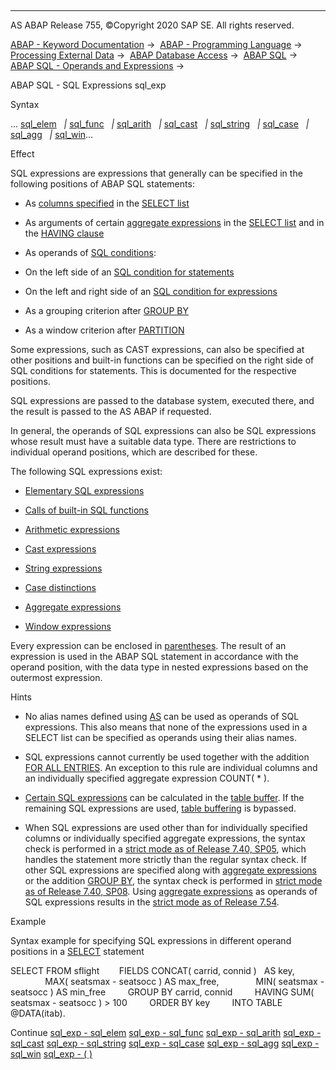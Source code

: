   

* * *

AS ABAP Release 755, ©Copyright 2020 SAP SE. All rights reserved.

[ABAP - Keyword Documentation](https://help.sap.com/doc/abapdocu_755_index_htm/7.55/en-US/abenabap.htm) →  [ABAP - Programming Language](https://help.sap.com/doc/abapdocu_755_index_htm/7.55/en-US/abenabap_reference.htm) →  [Processing External Data](https://help.sap.com/doc/abapdocu_755_index_htm/7.55/en-US/abenabap_language_external_data.htm) →  [ABAP Database Access](https://help.sap.com/doc/abapdocu_755_index_htm/7.55/en-US/abenabap_sql.htm) →  [ABAP SQL](https://help.sap.com/doc/abapdocu_755_index_htm/7.55/en-US/abenopensql.htm) →  [ABAP SQL - Operands and Expressions](https://help.sap.com/doc/abapdocu_755_index_htm/7.55/en-US/abenopen_sql_operands.htm) → 

ABAP SQL - SQL Expressions sql\_exp

Syntax

... [sql\_elem](https://help.sap.com/doc/abapdocu_755_index_htm/7.55/en-US/abensql_elem.htm)
  *|* [sql\_func](https://help.sap.com/doc/abapdocu_755_index_htm/7.55/en-US/abensql_builtin_func.htm)
  *|* [sql\_arith](https://help.sap.com/doc/abapdocu_755_index_htm/7.55/en-US/abensql_arith.htm)
  *|* [sql\_cast](https://help.sap.com/doc/abapdocu_755_index_htm/7.55/en-US/abensql_cast.htm)
  *|* [sql\_string](https://help.sap.com/doc/abapdocu_755_index_htm/7.55/en-US/abensql_string.htm)
  *|* [sql\_case](https://help.sap.com/doc/abapdocu_755_index_htm/7.55/en-US/abensql_case.htm)
  *|* [sql\_agg](https://help.sap.com/doc/abapdocu_755_index_htm/7.55/en-US/abapselect_aggregate.htm)
  *|* [sql\_win](https://help.sap.com/doc/abapdocu_755_index_htm/7.55/en-US/abapselect_over.htm)...

Effect

SQL expressions are expressions that generally can be specified in the following positions of ABAP SQL statements:

-   As [columns specified](https://help.sap.com/doc/abapdocu_755_index_htm/7.55/en-US/abapselect_clause_col_spec.htm) in the [SELECT list](https://help.sap.com/doc/abapdocu_755_index_htm/7.55/en-US/abapselect_list.htm)

-   As arguments of certain [aggregate expressions](https://help.sap.com/doc/abapdocu_755_index_htm/7.55/en-US/abapselect_aggregate.htm) in the [SELECT list](https://help.sap.com/doc/abapdocu_755_index_htm/7.55/en-US/abapselect_list.htm) and in the [HAVING clause](https://help.sap.com/doc/abapdocu_755_index_htm/7.55/en-US/abaphaving_clause.htm)

-   As operands of [SQL conditions](https://help.sap.com/doc/abapdocu_755_index_htm/7.55/en-US/abenasql_cond.htm):

-   On the left side of an [SQL condition for statements](https://help.sap.com/doc/abapdocu_755_index_htm/7.55/en-US/abenosql_stmt_logexp.htm)

-   On the left and right side of an [SQL condition for expressions](https://help.sap.com/doc/abapdocu_755_index_htm/7.55/en-US/abenosql_expr_logexp.htm)

-   As a grouping criterion after [GROUP BY](https://help.sap.com/doc/abapdocu_755_index_htm/7.55/en-US/abapgroupby_clause.htm)

-   As a window criterion after [PARTITION](https://help.sap.com/doc/abapdocu_755_index_htm/7.55/en-US/abapselect_over.htm)

Some expressions, such as CAST expressions, can also be specified at other positions and built-in functions can be specified on the right side of SQL conditions for statements. This is documented for the respective positions.

SQL expressions are passed to the database system, executed there, and the result is passed to the AS ABAP if requested.

In general, the operands of SQL expressions can also be SQL expressions whose result must have a suitable data type. There are restrictions to individual operand positions, which are described for these.

The following SQL expressions exist:

-   [Elementary SQL expressions](https://help.sap.com/doc/abapdocu_755_index_htm/7.55/en-US/abensql_elem.htm)

-   [Calls of built-in SQL functions](https://help.sap.com/doc/abapdocu_755_index_htm/7.55/en-US/abenopen_sql_functions.htm)

-   [Arithmetic expressions](https://help.sap.com/doc/abapdocu_755_index_htm/7.55/en-US/abensql_arith.htm)

-   [Cast expressions](https://help.sap.com/doc/abapdocu_755_index_htm/7.55/en-US/abensql_cast.htm)

-   [String expressions](https://help.sap.com/doc/abapdocu_755_index_htm/7.55/en-US/abensql_string.htm)

-   [Case distinctions](https://help.sap.com/doc/abapdocu_755_index_htm/7.55/en-US/abensql_case.htm)

-   [Aggregate expressions](https://help.sap.com/doc/abapdocu_755_index_htm/7.55/en-US/abapselect_aggregate.htm)

-   [Window expressions](https://help.sap.com/doc/abapdocu_755_index_htm/7.55/en-US/abapselect_over.htm)

Every expression can be enclosed in [parentheses](https://help.sap.com/doc/abapdocu_755_index_htm/7.55/en-US/abensql_exp_parentheses.htm). The result of an expression is used in the ABAP SQL statement in accordance with the operand position, with the data type in nested expressions based on the outermost expression.

Hints

-   No alias names defined using [AS](https://help.sap.com/doc/abapdocu_755_index_htm/7.55/en-US/abapselect_list.htm) can be used as operands of SQL expressions. This also means that none of the expressions used in a SELECT list can be specified as operands using their alias names.

-   SQL expressions cannot currently be used together with the addition [FOR ALL ENTRIES](https://help.sap.com/doc/abapdocu_755_index_htm/7.55/en-US/abenwhere_all_entries.htm). An exception to this rule are individual columns and an individually specified aggregate expression COUNT( \* ).

-   [Certain SQL expressions](https://help.sap.com/doc/abapdocu_755_index_htm/7.55/en-US/abenbuffer_expressions.htm) can be calculated in the [table buffer](https://help.sap.com/doc/abapdocu_755_index_htm/7.55/en-US/abentable_buffer_glosry.htm "Glossary Entry"). If the remaining SQL expressions are used, [table buffering](https://help.sap.com/doc/abapdocu_755_index_htm/7.55/en-US/abentable_buffering_glosry.htm "Glossary Entry") is bypassed.

-   When SQL expressions are used other than for individually specified columns or individually specified aggregate expressions, the syntax check is performed in a [strict mode as of Release 7.40, SP05](https://help.sap.com/doc/abapdocu_755_index_htm/7.55/en-US/abenopensql_strict_mode_740_sp05.htm), which handles the statement more strictly than the regular syntax check. If other SQL expressions are specified along with [aggregate expressions](https://help.sap.com/doc/abapdocu_755_index_htm/7.55/en-US/abapselect_aggregate.htm) or the addition [GROUP BY](https://help.sap.com/doc/abapdocu_755_index_htm/7.55/en-US/abapgroupby_clause.htm), the syntax check is performed in [strict mode as of Release 7.40, SP08](https://help.sap.com/doc/abapdocu_755_index_htm/7.55/en-US/abenopensql_strict_mode_740_sp08.htm). Using [aggregate expressions](https://help.sap.com/doc/abapdocu_755_index_htm/7.55/en-US/abapselect_aggregate.htm) as operands of SQL expressions results in the [strict mode as of Release 7.54](https://help.sap.com/doc/abapdocu_755_index_htm/7.55/en-US/abenopensql_strict_mode_754.htm).

Example

Syntax example for specifying SQL expressions in different operand positions in a [SELECT](https://help.sap.com/doc/abapdocu_755_index_htm/7.55/en-US/abapselect.htm) statement

SELECT FROM sflight
       FIELDS CONCAT( carrid, connid )   AS key,
              MAX( seatsmax - seatsocc ) AS max\_free,
              MIN( seatsmax - seatsocc ) AS min\_free
        GROUP BY carrid, connid
        HAVING SUM( seatsmax - seatsocc ) > 100
        ORDER BY key
        INTO TABLE @DATA(itab).

Continue
[sql\_exp - sql\_elem](https://help.sap.com/doc/abapdocu_755_index_htm/7.55/en-US/abensql_elem.htm)
[sql\_exp - sql\_func](https://help.sap.com/doc/abapdocu_755_index_htm/7.55/en-US/abensql_builtin_func.htm)
[sql\_exp - sql\_arith](https://help.sap.com/doc/abapdocu_755_index_htm/7.55/en-US/abensql_arith.htm)
[sql\_exp - sql\_cast](https://help.sap.com/doc/abapdocu_755_index_htm/7.55/en-US/abensql_cast.htm)
[sql\_exp - sql\_string](https://help.sap.com/doc/abapdocu_755_index_htm/7.55/en-US/abensql_string.htm)
[sql\_exp - sql\_case](https://help.sap.com/doc/abapdocu_755_index_htm/7.55/en-US/abensql_case.htm)
[sql\_exp - sql\_agg](https://help.sap.com/doc/abapdocu_755_index_htm/7.55/en-US/abapselect_aggregate.htm)
[sql\_exp - sql\_win](https://help.sap.com/doc/abapdocu_755_index_htm/7.55/en-US/abapselect_over.htm)
[sql\_exp - ( )](https://help.sap.com/doc/abapdocu_755_index_htm/7.55/en-US/abensql_exp_parentheses.htm)